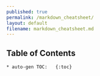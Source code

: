 ```yaml
---
published: true
permalink: /markdown_cheatsheet/
layout: default
filename: markdown_cheatsheet.md
---
```




## Table of Contents


`* auto-gen TOC:  
{:toc}`
